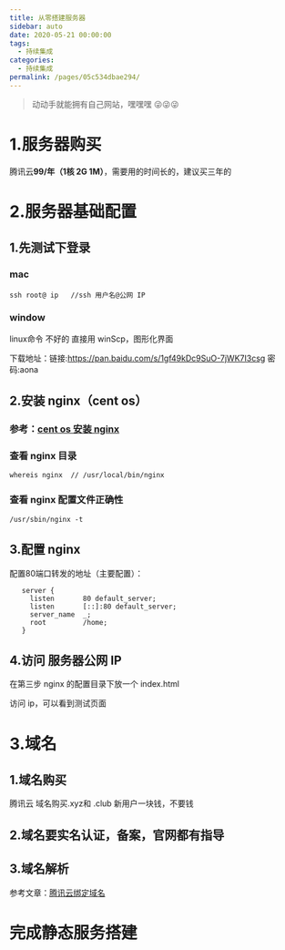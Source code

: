 ```yaml
---
title: 从零搭建服务器
sidebar: auto
date: 2020-05-21 00:00:00
tags: 
  - 持续集成
categories: 
  - 持续集成
permalink: /pages/05c534dbae294/
---
```

> 动动手就能拥有自己网站，嘿嘿嘿 😜😜😜


<!-- more --> 

# 1.服务器购买
腾讯云**99/年（1核 2G 1M）**，需要用的时间长的，建议买三年的


# 2.服务器基础配置
## 1.先测试下登录
###  mac
`ssh root@ ip   //ssh 用户名@公网 IP  `
###  window
linux命令 不好的 直接用 winScp，图形化界面

下载地址：链接:https://pan.baidu.com/s/1gf49kDc9SuO-7jWK7I3csg  密码:aona

## 2.安装 nginx（cent os）
### 参考：[cent os 安装 nginx](https://blog.csdn.net/oldguncm/article/details/78855000)

### 查看 nginx 目录

`whereis nginx  // /usr/local/bin/nginx`
### 查看 nginx 配置文件正确性
`/usr/sbin/nginx -t `

## 3.配置 nginx
配置80端口转发的地址（主要配置）：

 
```
   server {        
     listen       80 default_server;        
     listen       [::]:80 default_server;       
     server_name  _;       
     root         /home; 
   }
```


## 4.访问 服务器公网 IP
在第三步 nginx 的配置目录下放一个 index.html

访问 ip，可以看到测试页面


# 3.域名
## 1.域名购买

腾讯云 域名购买.xyz和 .club  新用户一块钱，不要钱

## 2.域名要实名认证，备案，官网都有指导

## 3.域名解析

参考文章：[腾讯云绑定域名](https://cloud.tencent.com/developer/article/1517187)

# 完成静态服务搭建






